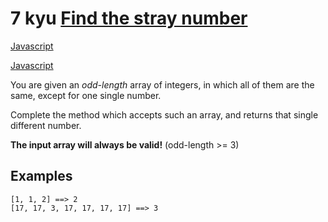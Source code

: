 # 7 kyu [Find the stray number](https://www.codewars.com/kata/57f609022f4d534f05000024)

<!-- START LANGUAGE_LINKS -->

[Javascript](./javascript.js)

[Javascript](./javascript1.js)

<!-- END LANGUAGE_LINKS -->

You are given an *odd-length* array of integers, in which all of them are the same, except for one single number.

Complete the method which accepts such an array, and returns that single different number.

**The input array will always be valid!** (odd-length >= 3)

## Examples

```
[1, 1, 2] ==> 2
[17, 17, 3, 17, 17, 17, 17] ==> 3
```